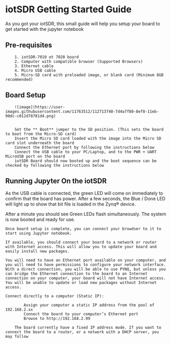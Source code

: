 # iotSDR Getting Started Guide

As you got your iotSDR, this small guide will help you setup your board to get started with the jupyter notebook

## Pre-requisites

        1. iotSDR-7010 ot 7020 board
        2. Computer with compatible browser (Supported Browsers)
        3. Ethernet cable
        4. Micro USB cable
        5. Micro-SD card with preloaded image, or blank card (Minimum 8GB recommended)


## Board Setup

        ![image](https://user-images.githubusercontent.com/11763512/112713740-7d4a7f80-8ef8-11eb-90dc-c012d78781d4.png)
 

        Set the ** Boot** jumper to the SD position. (This sets the board to boot from the Micro-SD card)
        Insert the Micro SD card loaded with the image into the Micro SD card slot underneath the board
        Connect the Ethernet port by following the instructions below
        Connect the USB cable to your PC/Laptop, and to the PWR + UART MicroUSB port on the board
        iotSDR Board should now booted up and the boot sequence can be checked by following the instructions below

## Running Jupyter On the iotSDR

As the USB cable is connected, the green LED will come on immediately to confirm that the board has power. After a few seconds, the Blue / Done LED will light up to show that bit file is loaded in the Zynq® device.

After a minute you should see Green LEDs flash simultaneously. The system is now booted and ready for use.

    Once board setup is complete, you can connect your browdser to it to start using Jupyter notebook.

    If available, you should connect your board to a network or router with Internet access. This will allow you to update your board and easily install new packages.

    You will need to have an Ethernet port available on your computer, and you will need to have permissions to configure your network interface. With a direct connection, you will be able to use PYNQ, but unless you can bridge the Ethernet connection to the board to an Internet connection on your computer, your board will not have Internet access. You will be unable to update or load new packages without Internet access.

    Connect directly to a computer (Static IP):

            Assign your computer a static IP address from the pool of 192.168.2.xx
            Connect the board to your computer’s Ethernet port 
            Browse to http://192.168.2.99

        The board currently have a fixed IP address mode. If you want to connect the board to a router, or a network with a DHCP server, you may follow 

